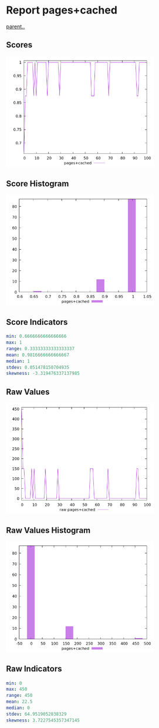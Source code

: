 # Report pages+cached

[parent..](./..)  


## Scores

![score](./score.png)  

## Score Histogram

![hist](./hist.png)  

## Score Indicators

```yaml
min: 0.6666666666666666
max: 1
range: 0.33333333333333337
mean: 0.9816666666666667
median: 1
stdev: 0.051478150704935
skewness: -3.319476337137985

```

## Raw Values

![raw](./raw.png)  

## Raw Values Histogram

![raw hist](./raw_hist.png)  

## Raw Indicators

```yaml
min: 0
max: 450
range: 450
mean: 22.5
median: 0
stdev: 64.9519052838329
skewness: 3.7227545357347145

```

<style>
  img {
    max-width: 80%;
  }
</style>
      

